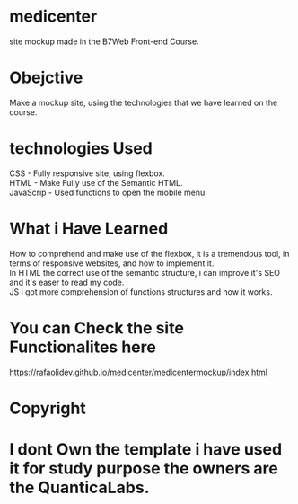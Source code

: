# medicenter
site mockup made in the B7Web Front-end Course.

# Obejctive

Make a mockup site, using the technologies that we have learned on the course.

# technologies Used
CSS - Fully responsive site, using flexbox.</br>
HTML - Make Fully use of the Semantic HTML.</br>
JavaScrip - Used functions to open the mobile menu.</br>

# What i Have Learned 
How to comprehend and make use of the flexbox, it is a tremendous tool, in terms of responsive websites,
and how to implement it.</br>
In HTML the correct use of the semantic structure, i can improve it's SEO and it's easer to read my code.</br>
JS i got more comprehension of functions structures and how it works.</br>

# You can Check the site Functionalites here 
https://rafaolidev.github.io/medicenter/medicentermockup/index.html

# Copyright 
# I dont Own the template i have used it for study purpose the owners are the QuanticaLabs.
